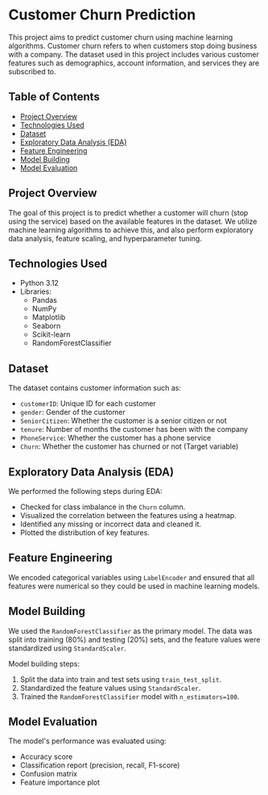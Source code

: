 # Customer Churn Prediction

This project aims to predict customer churn using machine learning algorithms. Customer churn refers to when customers stop doing business with a company. The dataset used in this project includes various customer features such as demographics, account information, and services they are subscribed to.

## Table of Contents
- [Project Overview](#project-overview)
- [Technologies Used](#technologies-used)
- [Dataset](#dataset)
- [Exploratory Data Analysis (EDA)](#exploratory-data-analysis-eda)
- [Feature Engineering](#feature-engineering)
- [Model Building](#model-building)
- [Model Evaluation](#model-evaluation)

## Project Overview
The goal of this project is to predict whether a customer will churn (stop using the service) based on the available features in the dataset. We utilize machine learning algorithms to achieve this, and also perform exploratory data analysis, feature scaling, and hyperparameter tuning.

## Technologies Used
- Python 3.12
- Libraries:
  - Pandas
  - NumPy
  - Matplotlib
  - Seaborn
  - Scikit-learn
  - RandomForestClassifier

## Dataset
The dataset contains customer information such as:
- `customerID`: Unique ID for each customer
- `gender`: Gender of the customer
- `SeniorCitizen`: Whether the customer is a senior citizen or not
- `tenure`: Number of months the customer has been with the company
- `PhoneService`: Whether the customer has a phone service
- `Churn`: Whether the customer has churned or not (Target variable)

## Exploratory Data Analysis (EDA)
We performed the following steps during EDA:
- Checked for class imbalance in the `Churn` column.
- Visualized the correlation between the features using a heatmap.
- Identified any missing or incorrect data and cleaned it.
- Plotted the distribution of key features.

## Feature Engineering
We encoded categorical variables using `LabelEncoder` and ensured that all features were numerical so they could be used in machine learning models.

## Model Building
We used the `RandomForestClassifier` as the primary model. The data was split into training (80%) and testing (20%) sets, and the feature values were standardized using `StandardScaler`.

Model building steps:
1. Split the data into train and test sets using `train_test_split`.
2. Standardized the feature values using `StandardScaler`.
3. Trained the `RandomForestClassifier` model with `n_estimators=100`.

## Model Evaluation
The model's performance was evaluated using:
- Accuracy score
- Classification report (precision, recall, F1-score)
- Confusion matrix
- Feature importance plot

